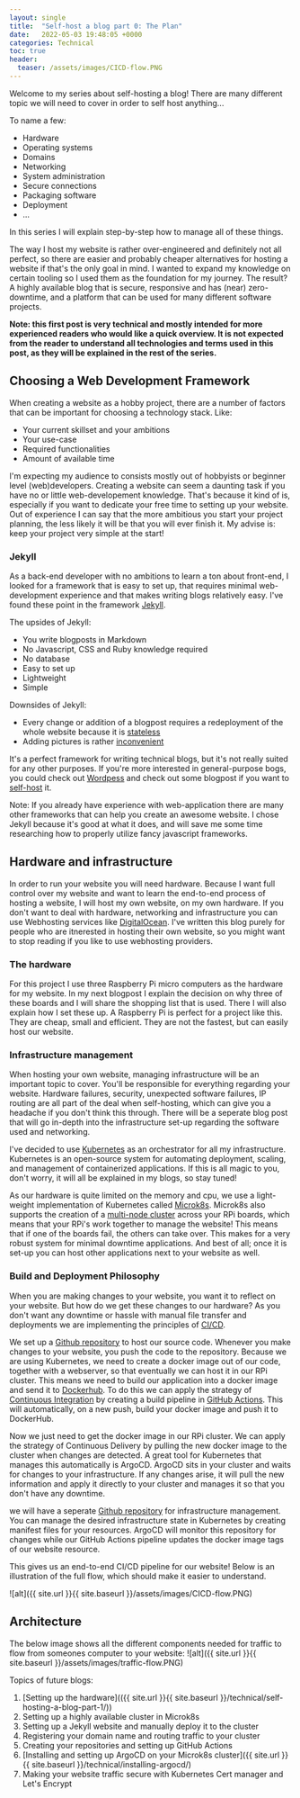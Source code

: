 ```yaml
---
layout: single
title:  "Self-host a blog part 0: The Plan"
date:   2022-05-03 19:48:05 +0000
categories: Technical
toc: true
header:
  teaser: /assets/images/CICD-flow.PNG
---
```


Welcome to my series about self-hosting a blog!
There are many different topic we will need to cover in order to self host anything...

To name a few:
- Hardware
- Operating systems
- Domains
- Networking
- System administration
- Secure connections
- Packaging software
- Deployment
- ...

In this series I will explain step-by-step how to manage all of these things. 

The way I host my website is rather over-engineered and definitely not all perfect, so there are easier and probably cheaper alternatives for hosting a website if that's the only goal in mind. I wanted to expand my knowledge on certain tooling so I used them as the foundation for my journey. The result? A highly available blog that is secure, responsive and has (near) zero-downtime, and a platform that can be used for many different software projects.

**Note: this first post is very technical and mostly intended for more experienced readers who would like a quick overview. It is not expected from the reader to understand all technologies and terms used in this post, as they will be explained in the rest of the series.**

## Choosing a Web Development Framework
When creating a website as a hobby project, there are a number of factors that can be important for choosing a technology stack. Like:
- Your current skillset and your ambitions
- Your use-case
- Required functionalities
- Amount of available time

I'm expecting my audience to consists mostly out of hobbyists or beginner level (web)developers. Creating a website can seem a daunting task if you have no or little web-developement knowledge. That's because it kind of is, especially if you want to dedicate your free time to setting up your website. Out of experience I can say that the more ambitious you start your project planning, the less likely it will be that you will ever finish it. My advise is: keep your project very simple at the start!

### Jekyll
As a back-end developer with no ambitions to learn a ton about front-end, I looked for a framework that is easy to set up, that requires minimal web-development experience and that makes writing blogs relatively easy. I've found these point in the framework [Jekyll](https://jekyllrb.com/). 

The upsides of Jekyll:
- You write blogposts in Markdown
- No Javascript, CSS and Ruby knowledge required
- No database
- Easy to set up
- Lightweight
- Simple

Downsides of Jekyll:
- Every change or addition of a blogpost requires a redeployment of the whole website because it is [stateless](https://www.redhat.com/en/topics/cloud-native-apps/stateful-vs-stateless)
- Adding pictures is rather [inconvenient](https://jekyllrb.com/docs/posts/#including-images-and-resources)


It's a perfect framework for writing technical blogs, but it's not really suited for any other purposes. If you're more interested in general-purpose bogs, you could check out [Wordpess](https://wordpress.com/nl/) and check out some blogpost if you want to [self-host](https://projects.raspberrypi.org/en/projects/lamp-web-server-with-wordpress) it. 

Note: If you already have experience with web-application there are many other frameworks that can help you create an awesome website. I chose Jekyll because it's good at what it does, and will save me some time researching how to properly utilize fancy javascript frameworks. 

## Hardware and infrastructure
In order to run your website you will need hardware. Because I want full control over my website and want to learn the end-to-end process of hosting a website, I will host my own website, on my own hardware. If you don't want to deal with hardware, networking and infrastructure you can use Webhosting services like [DigitalOcean](https://www.digitalocean.com). I've written this blog purely for people who are itnerested in hosting their own website, so you might want to stop reading if you like to use webhosting providers. 

### The hardware
For this project I use three Raspberry Pi micro computers as the hardware for my website. In my next blogpost I explain the decision on why three of these boards and I will share the shopping list that is used. There I will also explain how I set these up. A Raspberry Pi is perfect for a project like this. They are cheap, small and efficient. They are not the fastest, but can easily host our website. 

### Infrastructure management
When hosting your own website, managing infrastructure will be an important topic to cover. You'll be responsible for everything regarding your website. Hardware failures, security, unexpected software failures, IP routing are all part of the deal when self-hosting, which can give you a headache if you don't think this through. There will be a seperate blog post that will go in-depth into the infrastructure set-up regarding the software used and networking.

I've decided to use [Kubernetes](https://kubernetes.io/) as an orchestrator for all my infrastructure. Kubernetes is an open-source system for automating deployment, scaling, and management of containerized applications. If this is all magic to you, don't worry, it will all be explained in my blogs, so stay tuned! 

As our hardware is quite limited on the memory and cpu, we use a light-weight implementation of Kubernetes called [Microk8s](https://microk8s.io/). Microk8s also supports the creation of a [multi-node cluster](https://microk8s.io/docs/high-availability) across your RPi boards, which means that your RPi's work together to manage the website! This means that if one of the boards fail, the others can take over. This makes for a very robust system for minimal downtime applications. And best of all; once it is set-up you can host other applications next to your website as well.

### Build and Deployment Philosophy
When you are making changes to your website, you want it to reflect on your website. But how do we get these changes to our hardware? As you don't want any downtime or hassle with manual file transfer and deployments we are implementing the principles of [CI/CD](https://en.wikipedia.org/wiki/CI/CD).

We set up a [Github repository](https://github.com/SanderMoon/jekyll-blog) to host our source code. Whenever you make changes to your website, you push the code to the repository. Because we are using Kubernetes, we need to create a docker image out of our code, together with a webserver, so that eventually we can host it in our RPi cluster. This means we need to build our application into a docker image and send it to [Dockerhub](https://hub.docker.com/repository/docker/smoonemans/jekyll-blog). To do this we can apply the strategy of [Continuous Integration]() by creating a build pipeline in [GitHub Actions](https://github.com/SanderMoon/jekyll-blog/blob/master/.github/workflows/docker-image.yml). This will automatically, on a new push, build your docker image and push it to DockerHub. 

Now we just need to get the docker image in our RPi cluster. We can apply the strategy of Continuous Delivery by pulling the new docker image to the cluster when changes are detected. A great tool for Kubernetes that manages this automatically is ArgoCD. ArgoCD sits in your cluster and waits for changes to your infrastructure. If any changes arise, it will pull the new information and apply it directly to your cluster and manages it so that you don't have any downtime. 

we will have a seperate [Github repository](https://github.com/SanderMoon/jekyll-kubernetes-infra) for infrastructure management. You can manage the desired infrastructure state in Kubernetes by creating manifest files for your resources. ArgoCD will monitor this repository for changes while our GitHub Actions pipeline updates the docker image tags of our website resource. 

This gives us an end-to-end CI/CD pipeline for our website!
Below is an illustration of the full flow, which should make it easier to understand. 

![alt]({{ site.url }}{{ site.baseurl }}/assets/images/CICD-flow.PNG)

## Architecture
The below image shows all the different components needed for traffic to flow from someones computer to your website:
![alt]({{ site.url }}{{ site.baseurl }}/assets/images/traffic-flow.PNG)

Topics of future blogs:
1. [Setting up the hardware](({{ site.url }}{{ site.baseurl }}/technical/self-hosting-a-blog-part-1/))
2. Setting up a highly available cluster in Microk8s
3. Setting up a Jekyll website and manually deploy it to the cluster
4. Registering your domain name and routing traffic to your cluster
5. Creating your repositories and setting up GitHub Actions
6. [Installing and setting up ArgoCD on your Microk8s cluster]({{ site.url }}{{ site.baseurl }}/technical/installing-argocd/)
7. Making your website traffic secure with Kubernetes Cert manager and Let's Encrypt

